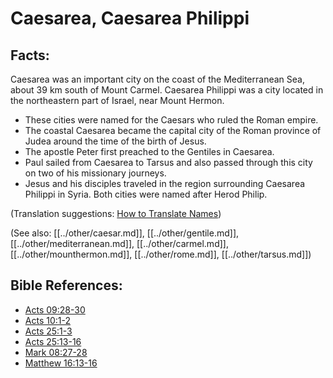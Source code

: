 # Caesarea, Caesarea Philippi #

## Facts: ##

Caesarea was an important city on the coast of the Mediterranean Sea, about 39 km south of Mount Carmel. Caesarea Philippi was a city located in the northeastern part of Israel, near Mount Hermon.

* These cities were named for the Caesars who ruled the Roman empire.
* The coastal Caesarea became the capital city of the Roman province of Judea around the time of the birth of Jesus.
* The apostle Peter first preached to the Gentiles in Caesarea.
* Paul sailed from Caesarea to Tarsus and also passed through this city on two of his missionary journeys.
* Jesus and his disciples traveled in the region surrounding Caesarea Philippi in Syria. Both cities were named after Herod Philip.

(Translation suggestions: [How to Translate Names](en/ta-vol1/translate/man/translate-names))

(See also: [[../other/caesar.md]], [[../other/gentile.md]], [[../other/mediterranean.md]], [[../other/carmel.md]], [[../other/mounthermon.md]], [[../other/rome.md]], [[../other/tarsus.md]])

## Bible References: ##

* [Acts 09:28-30](en/tn/act/help/09/28)
* [Acts 10:1-2](en/tn/act/help/10/01)
* [Acts 25:1-3](en/tn/act/help/25/01)
* [Acts 25:13-16](en/tn/act/help/25/13)
* [Mark 08:27-28](en/tn/mrk/help/08/27)
* [Matthew 16:13-16](en/tn/mat/help/16/13)